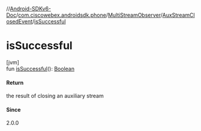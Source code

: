 //[Android-SDKv6-Doc](../../../../index.md)/[com.ciscowebex.androidsdk.phone](../../index.md)/[MultiStreamObserver](../index.md)/[AuxStreamClosedEvent](index.md)/[isSuccessful](is-successful.md)

# isSuccessful

[jvm]\
fun [isSuccessful](is-successful.md)(): [Boolean](https://kotlinlang.org/api/latest/jvm/stdlib/kotlin/-boolean/index.html)

#### Return

the result of closing an auxiliary stream

#### Since

2.0.0

